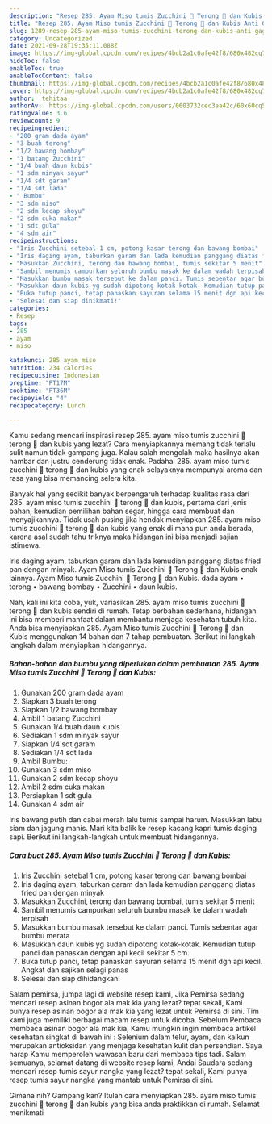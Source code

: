 ```yaml
---
description: "Resep 285. Ayam Miso tumis Zucchini 🥒 Terong 🍆 dan Kubis Anti Gagal"
title: "Resep 285. Ayam Miso tumis Zucchini 🥒 Terong 🍆 dan Kubis Anti Gagal"
slug: 1289-resep-285-ayam-miso-tumis-zucchini-terong-dan-kubis-anti-gagal
category: Uncategorized
date: 2021-09-28T19:35:11.088Z
image: https://img-global.cpcdn.com/recipes/4bcb2a1c0afe42f8/680x482cq70/285-ayam-miso-tumis-zucchini-terong-dan-kubis-foto-resep-utama.jpg
hideToc: false
enableToc: true
enableTocContent: false
thumbnail: https://img-global.cpcdn.com/recipes/4bcb2a1c0afe42f8/680x482cq70/285-ayam-miso-tumis-zucchini-terong-dan-kubis-foto-resep-utama.jpg
cover: https://img-global.cpcdn.com/recipes/4bcb2a1c0afe42f8/680x482cq70/285-ayam-miso-tumis-zucchini-terong-dan-kubis-foto-resep-utama.jpg
author:  tehitaa
authorAv:  https://img-global.cpcdn.com/users/0603732cec3aa42c/60x60cq50/avatar.jpg
ratingvalue: 3.6
reviewcount: 9
recipeingredient:
- "200 gram dada ayam"
- "3 buah terong"
- "1/2 bawang bombay"
- "1 batang Zucchini"
- "1/4 buah daun kubis"
- "1 sdm minyak sayur"
- "1/4 sdt garam"
- "1/4 sdt lada"
- " Bumbu"
- "3 sdm miso"
- "2 sdm kecap shoyu"
- "2 sdm cuka makan"
- "1 sdt gula"
- "4 sdm air"
recipeinstructions:
- "Iris Zucchini setebal 1 cm, potong kasar terong dan bawang bombai"
- "Iris daging ayam, taburkan garam dan lada kemudian panggang diatas fried pan dengan minyak"
- "Masukkan Zucchini, terong dan bawang bombai, tumis sekitar 5 menit"
- "Sambil menumis campurkan seluruh bumbu masak ke dalam wadah terpisah"
- "Masukkan bumbu masak tersebut ke dalam panci. Tumis sebentar agar bumbu merata"
- "Masukkan daun kubis yg sudah dipotong kotak-kotak. Kemudian tutup panci dan panaskan dengan api kecil sekitar 5 cm."
- "Buka tutup panci, tetap panaskan sayuran selama 15 menit dgn api kecil. Angkat dan sajikan selagi panas"
- "Selesai dan siap dinikmati!"
categories:
- Resep
tags:
- 285
- ayam
- miso

katakunci: 285 ayam miso 
nutrition: 234 calories
recipecuisine: Indonesian
preptime: "PT17M"
cooktime: "PT36M"
recipeyield: "4"
recipecategory: Lunch

---
```



Kamu sedang mencari inspirasi resep 285. ayam miso tumis zucchini 🥒 terong 🍆 dan kubis yang lezat? Cara menyiapkannya memang tidak terlalu sulit namun tidak gampang juga. Kalau salah mengolah maka hasilnya akan hambar dan justru cenderung tidak enak. Padahal 285. ayam miso tumis zucchini 🥒 terong 🍆 dan kubis yang enak selayaknya mempunyai aroma dan rasa yang bisa memancing selera kita.


Banyak hal yang sedikit banyak berpengaruh terhadap kualitas rasa dari 285. ayam miso tumis zucchini 🥒 terong 🍆 dan kubis, pertama dari jenis bahan, kemudian pemilihan bahan segar, hingga cara membuat dan menyajikannya. Tidak usah pusing jika hendak menyiapkan 285. ayam miso tumis zucchini 🥒 terong 🍆 dan kubis yang enak di mana pun anda berada, karena asal sudah tahu triknya maka hidangan ini bisa menjadi sajian istimewa.

Iris daging ayam, taburkan garam dan lada kemudian panggang diatas fried pan dengan minyak. Ayam Miso tumis Zucchini 🥒 Terong 🍆 dan Kubis enak lainnya. Ayam Miso tumis Zucchini 🥒 Terong 🍆 dan Kubis. dada ayam • terong • bawang bombay • Zucchini • daun kubis.


Nah, kali ini kita coba, yuk, variasikan 285. ayam miso tumis zucchini 🥒 terong 🍆 dan kubis sendiri di rumah. Tetap berbahan sederhana, hidangan ini bisa memberi manfaat dalam membantu menjaga kesehatan tubuh kita. Anda bisa menyiapkan 285. Ayam Miso tumis Zucchini 🥒 Terong 🍆 dan Kubis menggunakan 14 bahan dan 7 tahap pembuatan. Berikut ini langkah-langkah dalam menyiapkan hidangannya.

<!--inarticleads1-->

##### Bahan-bahan dan bumbu yang diperlukan dalam pembuatan 285. Ayam Miso tumis Zucchini 🥒 Terong 🍆 dan Kubis:

1. Gunakan 200 gram dada ayam
1. Siapkan 3 buah terong
1. Siapkan 1/2 bawang bombay
1. Ambil 1 batang Zucchini
1. Gunakan 1/4 buah daun kubis
1. Sediakan 1 sdm minyak sayur
1. Siapkan 1/4 sdt garam
1. Sediakan 1/4 sdt lada
1. Ambil  Bumbu:
1. Gunakan 3 sdm miso
1. Gunakan 2 sdm kecap shoyu
1. Ambil 2 sdm cuka makan
1. Persiapkan 1 sdt gula
1. Gunakan 4 sdm air


Iris bawang putih dan cabai merah lalu tumis sampai harum. Masukkan labu siam dan jagung manis. Mari kita balik ke resep kacang kapri tumis daging sapi. Berikut ini langkah-langkah untuk membuat hidangannya. 

<!--inarticleads2-->

##### Cara buat 285. Ayam Miso tumis Zucchini 🥒 Terong 🍆 dan Kubis:

1. Iris Zucchini setebal 1 cm, potong kasar terong dan bawang bombai
1. Iris daging ayam, taburkan garam dan lada kemudian panggang diatas fried pan dengan minyak
1. Masukkan Zucchini, terong dan bawang bombai, tumis sekitar 5 menit
1. Sambil menumis campurkan seluruh bumbu masak ke dalam wadah terpisah
1. Masukkan bumbu masak tersebut ke dalam panci. Tumis sebentar agar bumbu merata
1. Masukkan daun kubis yg sudah dipotong kotak-kotak. Kemudian tutup panci dan panaskan dengan api kecil sekitar 5 cm.
1. Buka tutup panci, tetap panaskan sayuran selama 15 menit dgn api kecil. Angkat dan sajikan selagi panas
1. Selesai dan siap dihidangkan!

Salam pemirsa, jumpa lagi di website resep kami, Jika Pemirsa sedang mencari resep asinan bogor ala mak kia yang lezat? tepat sekali, Kami punya resep asinan bogor ala mak kia yang lezat untuk Pemirsa di sini. Tim kami juga memiliki berbagai macam resep untuk dicoba. Sebelum Pembaca membaca asinan bogor ala mak kia, Kamu mungkin ingin membaca artikel kesehatan singkat di bawah ini : Selenium dalam telur, ayam, dan kalkun merupakan antioksidan yang menjaga kesehatan kulit dan persendian. Saya harap Kamu memperoleh wawasan baru dari membaca tips tadi. Salam semuanya, selamat datang di website resep kami, Andai Saudara sedang mencari resep tumis sayur nangka yang lezat? tepat sekali, Kami punya resep tumis sayur nangka yang mantab untuk Pemirsa di sini. 

Gimana nih? Gampang kan? Itulah cara menyiapkan 285. ayam miso tumis zucchini 🥒 terong 🍆 dan kubis yang bisa anda praktikkan di rumah. Selamat menikmati

